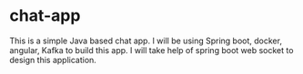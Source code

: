 # chat-app
This is a simple Java based chat app. I will be using Spring boot, docker, angular, Kafka to build this app. I will take help of spring boot web socket to design this application.
